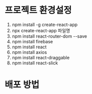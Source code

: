 # 프로젝트 환경설정
1. npm install -g create-react-app
2. npx create-react-app 파일명
3. npm install react-router-dom --save
4. npm install firebase
5. npm install react
6. npm install axios
7. npm install react-draggable
8. npm install react-slick

# 배포 방법

